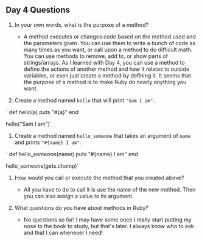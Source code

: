 ## Day 4 Questions

1. In your own words, what is the purpose of a method?

    * A method executes or changes code based on the method used and the parameters given. You can use them to write a bunch of code as many times as you want, or call upon a method to do difficult math. You can use methods to remove, add to, or show parts of strings/arrays. As I learned with Day 4, you can use a method to define the actions of another method and how it relates to outside variables, or even just create a method by defining it. It seems that the purpose of a method is to make Ruby do nearly anything you want.

1. Create a method named `hello` that will print `"Sam I am"`.

` def hello(a)
    puts "#{a}"
  end

  hello("Sam I am")`

1. Create a method named `hello_someone` that takes an argument of `name` and prints `"#{name} I am"`.

` def hello_someone(name)
    puts "#{name} I am"
  end

  hello_someone(gets.chomp)`

1. How would you call or execute the method that you created above?

    * All you have to do to call it is use the name of the new method. Then you can also assign a value to its argument.

1. What questions do you have about methods in Ruby?

    * No questions so far! I may have some once I really start putting my nose to the book to study, but that's later. I always know who to ask and that I can whenever I need!
